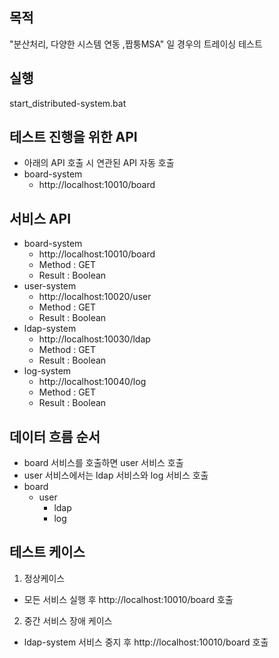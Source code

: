 
## 목적
"분산처리, 다양한 시스템 연동 ,짭퉁MSA" 일 경우의 트레이싱 테스트 


## 실행
start_distributed-system.bat

## 테스트 진행을 위한 API
- 아래의 API 호출 시 연관된 API 자동 호출
- board-system
    - http://localhost:10010/board



## 서비스 API 
- board-system
  - http://localhost:10010/board
  - Method : GET
  - Result : Boolean
- user-system
  - http://localhost:10020/user
  - Method : GET
  - Result : Boolean
- ldap-system
  - http://localhost:10030/ldap
  - Method : GET
  - Result : Boolean
- log-system
  - http://localhost:10040/log
  - Method : GET
  - Result : Boolean


## 데이터 흐름 순서
- board 서비스를 호출하면 user 서비스 호출
- user 서비스에서는 ldap 서비스와 log 서비스 호출
- board 
  - user 
    - ldap 
    - log


## 테스트 케이스

1. 정상케이스
- 모든 서비스 실행 후 http://localhost:10010/board 호출

2. 중간 서비스 장애 케이스
- ldap-system 서비스 중지 후 http://localhost:10010/board 호출

